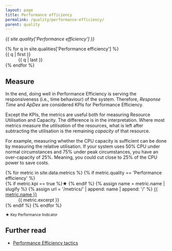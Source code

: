 ```yaml
---
layout: page
title: Performance efficiency
permalink: /quality/performance-efficiency/
parent: quality
---
```


_{{ site.quality['Performance efficiency'] }}_

<dl>
{% for q in site.qualities['Performance efficiency'] %}
    <dt>{{ q | first }}</dt>
    <dd>{{ q | last }}</dd>
{% endfor %}
</dl>

## Measure

In the end, doing well in Performance Efficiency is serving the responsiveness (i.e., time behaviour) of the system.
Therefore, _Response Time_ and _ApDex_ are considered KPIs for Performance Efficiency.

Except the KPIs, the metrics are useful both for measuring Resource Utilisation and Capacity.
The difference is in the interpretation. Where most metrics measure the _utilisation_ of the resources, what is left
after subtracting the utilisation is the remaining _capacity_ of that resource.

For example, measuring whether the CPU capacity is sufficient can be done by measuring the relative utilisation. If
your system uses 50% CPU under normal circumstances and 75% under peak circumstances, you have an over-capacity of 25%.
Meaning, you could cut close to 25% of the CPU power to save costs.

<dl>
{% for metric in site.data.metrics %}
{% if metric.quality == 'Performance efficiency' %}
    <dt>{% if metric.kpi == true %}★ {% endif %}
        {% assign name = metric.name | slugify %}
        {% assign url = '/metrics/' | append: name | append: '/' %}
        <a href="{{ url | relative_url }}">{{ metric.name }}</a>
    </dt>
    <dd>{{ metric.excerpt }}</dd>
{% endif %}
{% endfor %}
</dl>

<small>★ Key Performance Indicator</small>

## Further read

<ul>
    <li>
        <a href="{{ '/tactics/performance-efficiency/' | relative_url }}">Performance Efficiency tactics</a>
    </li>
</ul>
